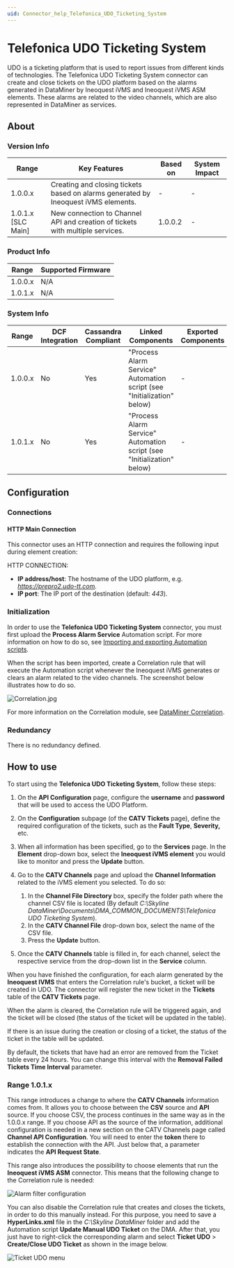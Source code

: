 ```yaml
---
uid: Connector_help_Telefonica_UDO_Ticketing_System
---
```


# Telefonica UDO Ticketing System

UDO is a ticketing platform that is used to report issues from different kinds of technologies. The Telefonica UDO Ticketing System connector can create and close tickets on the UDO platform based on the alarms generated in DataMiner by Ineoquest iVMS and Ineoquest iVMS ASM elements. These alarms are related to the video channels, which are also represented in DataMiner as services.

## About

### Version Info

| **Range**            | **Key Features**                                                                   | **Based on** | **System Impact** |
|----------------------|------------------------------------------------------------------------------------|--------------|-------------------|
| 1.0.0.x              | Creating and closing tickets based on alarms generated by Ineoquest iVMS elements. | -            | -                 |
| 1.0.1.x [SLC Main]   | New connection to Channel API and creation of tickets with multiple services.      | 1.0.0.2      | -                 |

### Product Info

| Range     | Supported Firmware     |
|-----------|------------------------|
| 1.0.0.x   | N/A                    |
| 1.0.1.x   | N/A                    |

### System Info

| Range     | DCF Integration     | Cassandra Compliant     | Linked Components                                                      | Exported Components     |
|-----------|---------------------|-------------------------|------------------------------------------------------------------------|-------------------------|
| 1.0.0.x   | No                  | Yes                     | "Process Alarm Service" Automation script (see "Initialization" below) | -                       |
| 1.0.1.x   | No                  | Yes                     | "Process Alarm Service" Automation script (see "Initialization" below) | -                       |

## Configuration

### Connections

#### HTTP Main Connection

This connector uses an HTTP connection and requires the following input during element creation:

HTTP CONNECTION:

- **IP address/host**: The hostname of the UDO platform, e.g. *https://prepro2.udo-tt.com.*
- **IP port**: The IP port of the destination (default: *443*).

### Initialization

In order to use the **Telefonica UDO Ticketing System** connector, you must first upload the **Process Alarm Service** Automation script. For more information on how to do so, see [Importing and exporting Automation scripts](https://aka.dataminer.services/importing-and-exporting-automation-scripts).

When the script has been imported, create a Correlation rule that will execute the Automation script whenever the Ineoquest iVMS generates or clears an alarm related to the video channels. The screenshot below illustrates how to do so.

![Correlation.jpg](~/connector/images/Telefonica_UDO_Ticketing_System_Correlation.jpg)

For more information on the Correlation module, see [DataMiner Correlation](https://aka.dataminer.services/Correlation).

### Redundancy

There is no redundancy defined.

## How to use

To start using the **Telefonica UDO Ticketing System**, follow these steps:

1. On the **API Configuration** page, configure the **username** and **password** that will be used to access the UDO Platform.

1. On the **Configuration** subpage (of the **CATV Tickets** page), define the required configuration of the tickets, such as the **Fault Type**, **Severity,** etc.

1. When all information has been specified, go to the **Services** page. In the **Element** drop-down box, select the **Ineoquest iVMS element** you would like to monitor and press the **Update** button.

1. Go to the **CATV Channels** page and upload the **Channel Information** related to the iVMS element you selected. To do so:

   1. In the **Channel File Directory** box, specify the folder path where the channel CSV file is located (By default *C:\Skyline DataMiner\Documents\DMA_COMMON_DOCUMENTS\Telefonica UDO Ticketing System*).
   1. In the **CATV Channel File** drop-down box, select the name of the CSV file.
   1. Press the **Update** button.

1. Once the **CATV Channels** table is filled in, for each channel, select the respective service from the drop-down list in the **Service** column.

When you have finished the configuration, for each alarm generated by the **Ineoquest IVMS** that enters the Correlation rule's bucket, a ticket will be created in UDO. The connector will register the new ticket in the **Tickets** table of the **CATV Tickets** page.

When the alarm is cleared, the Correlation rule will be triggered again, and the ticket will be closed (the status of the ticket will be updated in the table).

If there is an issue during the creation or closing of a ticket, the status of the ticket in the table will be updated.

By default, the tickets that have had an error are removed from the Ticket table every 24 hours. You can change this interval with the **Removal Failed Tickets Time Interval** parameter.

### Range 1.0.1.x

This range introduces a change to where the **CATV Channels** information comes from. It allows you to choose between the **CSV** source and **API** source. If you choose CSV, the process continues in the same way as in the 1.0.0.x range. If you choose API as the source of the information, additional configuration is needed in a new section on the CATV Channels page called **Channel API Configuration**. You will need to enter the **token** there to establish the connection with the API. Just below that, a parameter indicates the **API Request State**.

This range also introduces the possibility to choose elements that run the **Ineoquest iVMS ASM** connector. This means that the following change to the Correlation rule is needed:

![Alarm filter configuration](~/connector/images/Telefonica_UDO_Ticketing_System_Captura_de_pantalla_2021-10-19_174320.png)

You can also disable the Correlation rule that creates and closes the tickets, in order to do this manually instead. For this purpose, you need to save a **HyperLinks.xml** file in the *C:\Skyline DataMiner* folder and add the Automation script **Update Manual UDO Ticket** on the DMA. After that, you just have to right-click the corresponding alarm and select **Ticket UDO** \> **Create/Close UDO Ticket** as shown in the image below.

![Ticket UDO menu](~/connector/images/Telefonica_UDO_Ticketing_System_Captura_de_pantalla_2021-10-20_134522.png)
